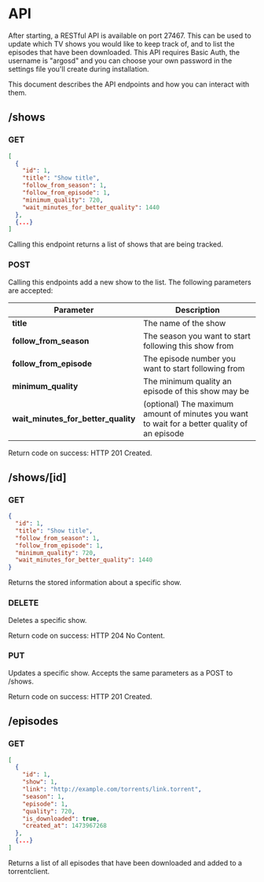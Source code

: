 # API
After starting, a RESTful API is available on port 27467.
This can be used to update which TV shows you would like to keep track of,
and to list the episodes that have been downloaded.
This API requires Basic Auth, the username is "argosd" and you can
choose your own password in the settings file you'll create during installation.

This document describes the API endpoints and how you can interact with them.

## /shows
### GET
```json
[
  {
    "id": 1,
    "title": "Show title",
    "follow_from_season": 1,
    "follow_from_episode": 1,
    "minimum_quality": 720,
    "wait_minutes_for_better_quality": 1440
  },
  {...}
]
```
Calling this endpoint returns a list of shows that are being tracked.

### POST
Calling this endpoints add a new show to the list.
The following parameters are accepted:

Parameter | Description
--------- | -----------
**title** | The name of the show
**follow_from_season** | The season you want to start following this show from
**follow_from_episode** | The episode number you want to start following from  
**minimum_quality** | The minimum quality an episode of this show may be  
**wait_minutes_for_better_quality** | (optional) The maximum amount of minutes you want to wait for a better quality of an episode

Return code on success: HTTP 201 Created.

## /shows/[id]
### GET
```json
{
  "id": 1,
  "title": "Show title",
  "follow_from_season": 1,
  "follow_from_episode": 1,
  "minimum_quality": 720,
  "wait_minutes_for_better_quality": 1440
}
```
Returns the stored information about a specific show.

### DELETE
Deletes a specific show.

Return code on success: HTTP 204 No Content.

### PUT
Updates a specific show. Accepts the same parameters as a POST to /shows.

Return code on success: HTTP 201 Created.

## /episodes
### GET
```json
[
  {
    "id": 1,
    "show": 1,
    "link": "http://example.com/torrents/link.torrent",
    "season": 1,
    "episode": 1,
    "quality": 720,
    "is_downloaded": true,
    "created_at": 1473967268
  },
  {...}
]
```
Returns a list of all episodes that have been downloaded and added to a torrentclient.
